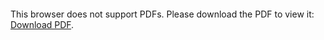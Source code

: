 <object data="https://byosko21.github.io/assets/Resume21.pdf" type="application/pdf" width="1200px" height="1200px">
    <embed src="https://byosko21.github.io/assets/Resume21.pdf">
        <p>This browser does not support PDFs. Please download the PDF to view it: <a href="https://byosko21.github.io/assets/Resume21.pdf">Download PDF</a>.</p>
    </embed>
</object>
